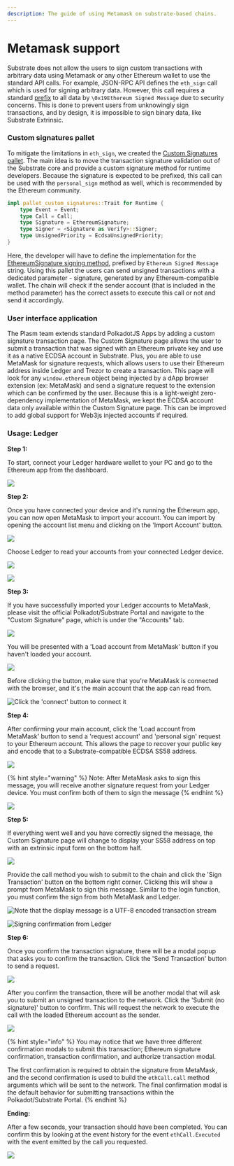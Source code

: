 ```yaml
---
description: The guide of using Metamask on substrate-based chains.
---
```


# Metamask support

Substrate does not allow the users to sign custom transactions with arbitrary data using Metamask or any other Ethereum wallet to use the standard API calls. For example, JSON-RPC API defines the `eth_sign` call which is used for signing arbitrary data. However, this call requires a standard [prefix](https://web3js.readthedocs.io/en/v1.2.11/web3-eth-personal.html#sign) to all data by `\0x19Ethereum Signed Message` due to security concerns. This is done to prevent users from unknowingly sign transactions, and by design, it is impossible to sign binary data, like Substrate Extrinsic.

### Custom signatures pallet

To mitigate the limitations in `eth_sign`, we created the [Custom Signatures pallet](https://github.com/PlasmNetwork/Plasm/tree/08c4a9211836b929abcbad4ed33ede0f616a6423/frame/custom-signatures). The main idea is to move the transaction signature validation out of the Substrate core and provide a custom signature method for runtime developers. Because the signature is expected to be prefixed, this call can be used with the `personal_sign` method as well, which is recommended by the Ethereum community.

```rust
impl pallet_custom_signatures::Trait for Runtime {
    type Event = Event;
    type Call = Call;
    type Signature = EthereumSignature;
    type Signer = <Signature as Verify>::Signer;
    type UnsignedPriority = EcdsaUnsignedPriority;
}
```

Here, the developer will have to define the implementation for the [EthereumSignature signing method](https://github.com/PlasmNetwork/Plasm/blob/08c4a9211836b929abcbad4ed33ede0f616a6423/frame/custom-signatures/src/ethereum.rs#L42), prefixed by `Ethereum Signed Message` string. Using this pallet the users can send unsigned transactions with a dedicated parameter - signature, generated by any Ethereum-compatible wallet. The chain will check if the sender account \(that is included in the method parameter\) has the correct assets to execute this call or not and send it accordingly.

### User interface application

The Plasm team extends standard PolkadotJS Apps by adding a custom signature transaction page. The Custom Signature page allows the user to submit a transaction that was signed with an Ethereum private key and use it as a native ECDSA account in Substrate. Plus, you are able to use MetaMask for signature requests, which allows users to use their Ethereum address inside Ledger and Trezor to create a transaction. This page will look for any `window.ethereum` object being injected by a dApp browser extension \(ex: MetaMask\) and send a signature request to the extension which can be confirmed by the user. Because this is a light-weight zero-dependency implementation of MetaMask, we kept the ECDSA account data only available within the Custom Signature page. This can be improved to add global support for Web3js injected accounts if required.

### Usage: Ledger

**Step 1:**

To start, connect your Ledger hardware wallet to your PC and go to the Ethereum app from the dashboard.

![](../.gitbook/assets/104832581-6292d380-58d5-11eb-84c7-b2a59b11dbf1.jpg)

**Step 2:**

Once you have connected your device and it's running the Ethereum app, you can now open MetaMask to import your account. You can import by opening the account list menu and clicking on the 'Import Account' button.

![](../.gitbook/assets/screen-shot-2021-01-17-at-2.14.02-pm.png)

Choose Ledger to read your accounts from your connected Ledger device.

![](../.gitbook/assets/screen-shot-2021-01-17-at-2.14.23-pm.png)

![](../.gitbook/assets/screen-shot-2021-01-17-at-2.16.18-pm.png)

**Step 3:**

If you have successfully imported your Ledger accounts to MetaMask, please visit the official Polkadot/Substrate Portal and navigate to the "Custom Signature" page, which is under the "Accounts" tab.

![](../.gitbook/assets/sig-page-nav.jpg)

You will be presented with a 'Load account from MetaMask' button if you haven't loaded your account.

![](../.gitbook/assets/104832677-198f4f00-58d6-11eb-9fcc-301db6c0fd3e.png)

Before clicking the button, make sure that you're MetaMask is connected with the browser, and it's the main account that the app can read from.

![Click the &apos;connect&apos; button to connect it](../.gitbook/assets/104832617-b30a3100-58d5-11eb-8ee7-4a1720829614.png)

**Step 4:**

After confirming your main account, click the 'Load account from MetaMask' button to send a 'request account' and 'personal sign' request to your Ethereum account. This allows the page to recover your public key and encode that to a Substrate-compatible ECDSA SS58 address.

![](../.gitbook/assets/104832636-d3d28680-58d5-11eb-9088-a7810fd985ce.png)

{% hint style="warning" %}
Note: After MetaMask asks to sign this message, you will receive another signature request from your Ledger device. You must confirm both of them to sign the message
{% endhint %}

![](../.gitbook/assets/image%20%285%29.png)

**Step 5:**

If everything went well and you have correctly signed the message, the Custom Signature page will change to display your SS58 address on top with an extrinsic input form on the bottom half.

![](../.gitbook/assets/104832662-fd8bad80-58d5-11eb-902c-73f1f9d82283.png)

Provide the call method you wish to submit to the chain and click the 'Sign Transaction' button on the bottom right corner. Clicking this will show a prompt from MetaMask to sign this message. Similar to the login function, you must confirm the sign from both MetaMask and Ledger.

![Note that the display message is a UTF-8 encoded transaction stream](../.gitbook/assets/104832668-08464280-58d6-11eb-977c-decac27e01e9.png)

![Signing confirmation from Ledger](../.gitbook/assets/img_0800.jpeg)

**Step 6:**

Once you confirm the transaction signature, there will be a modal popup that asks you to confirm the transaction.  Click the 'Send Transaction' button to send a request.

![](../.gitbook/assets/104832693-32980000-58d6-11eb-94fa-1fa1b4f1ba46.png)

After you confirm the transaction, there will be another modal that will ask you to submit an unsigned transaction to the network. Click the 'Submit \(no signature\)' button to confirm. This will request the network to execute the call with the loaded Ethereum account as the sender.

![](../.gitbook/assets/104832696-39267780-58d6-11eb-834d-0857b05e64c3.png)

{% hint style="info" %}
You may notice that we have three different confirmation modals to submit this transaction; Ethereum signature confirmation, transaction confirmation, and authorize transaction modal.

The first confirmation is required to obtain the signature from MetaMask, and the second confirmation is used to build the `ethCall.call` method arguments which will be sent to the network. The final confirmation modal is the default behavior for submitting transactions within the Polkadot/Substrate Portal.
{% endhint %}

**Ending:**

After a few seconds, your transaction should have been completed. You can confirm this by looking at the event history for the event `ethCall.Executed` with the event emitted by the call you requested.

![](../.gitbook/assets/screen-shot-2021-01-17-at-2.22.52-pm.png)



